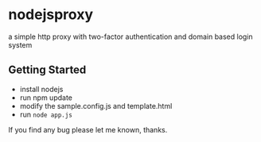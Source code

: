 # nodejsproxy

a simple http proxy with two-factor authentication and domain based login system

## Getting Started

* install nodejs
* run npm update
* modify the sample.config.js and template.html
* run `node app.js`

If you find any bug please let me known, thanks.